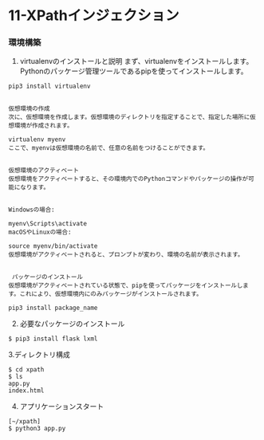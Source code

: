 # 11-XPathインジェクション

### 環境構築


1. virtualenvのインストールと説明
まず、virtualenvをインストールします。Pythonのパッケージ管理ツールであるpipを使ってインストールします。

```
pip3 install virtualenv


仮想環境の作成
次に、仮想環境を作成します。仮想環境のディレクトリを指定することで、指定した場所に仮想環境が作成されます。

virtualenv myenv
ここで、myenvは仮想環境の名前で、任意の名前をつけることができます。


仮想環境のアクティベート
仮想環境をアクティベートすると、その環境内でのPythonコマンドやパッケージの操作が可能になります。


Windowsの場合:

myenv\Scripts\activate
macOSやLinuxの場合:

source myenv/bin/activate
仮想環境がアクティベートされると、プロンプトが変わり、環境の名前が表示されます。


 パッケージのインストール
仮想環境がアクティベートされている状態で、pipを使ってパッケージをインストールします。これにより、仮想環境内にのみパッケージがインストールされます。

pip3 install package_name
```

2. 必要なパッケージのインストール
``` 
$ pip3 install flask lxml
```

3.ディレクトリ構成
```
$ cd xpath
$ ls
app.py
index.html
```

4. アプリケーションスタート
```
[~/xpath]
$ python3 app.py
```
